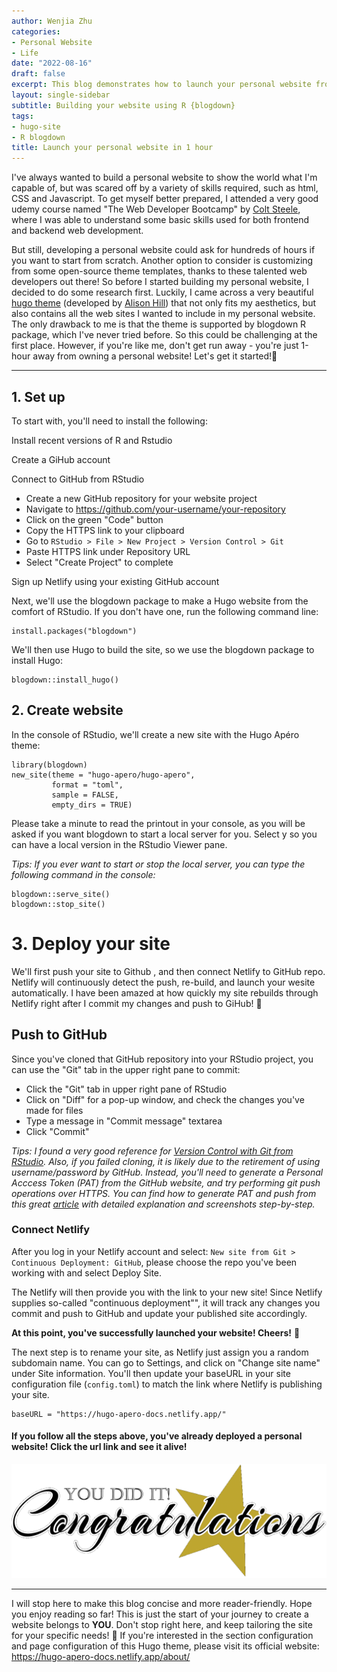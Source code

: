 ```yaml
---
author: Wenjia Zhu
categories:
- Personal Website
- Life
date: "2022-08-16"
draft: false
excerpt: This blog demonstrates how to launch your personal website from scratch. I'll walk you through step-by-step beginning from registering GitHub and configuring hugo template to finally deploying through Netlify.
layout: single-sidebar
subtitle: Building your website using R {blogdown}
tags:
- hugo-site
- R blogdown
title: Launch your personal website in 1 hour
---
```


I've always wanted to build a personal website to show the world what I'm capable of, but was scared off by a variety of skills required, such as html, CSS and Javascript. To get myself better prepared, I attended a very good udemy course named "The Web Developer Bootcamp" by [Colt Steele](https://www.udemy.com/course/the-web-developer-bootcamp/), where I was able to understand some basic skills used for both frontend and backend web development. 

But still, developing a personal website could ask for hundreds of hours if you want to start from scratch. Another option to consider is customizing from some open-source theme templates, thanks to these talented web developers out there! So before I started building my personal website, I decided to do some research first. Luckily, I came across a very beautiful [hugo theme](https://hugo-apero-docs.netlify.app/) (developed by [Alison Hill](https://www.apreshill.com/about/)) that not only fits my aesthetics, but also contains all the web sites I wanted to include in my personal website. The only drawback to me is that the theme is supported by blogdown R package, which I've never tried before. So this could be challenging at the first place. However, if you're like me, don't get run away - you're just 1-hour away from owning a personal website! Let's get it started!🚀

---

## 1. Set up

To start with, you'll need to install the following:

<i class="fas fa-download pr-1 fa-fw"></i> Install recent versions of R and Rstudio

<i class="fab fa-github pr-1 fa-fw"></i> Create a GiHub account

<i class="fab fa-r-project pr-1 fa-fw"></i> Connect to GitHub from RStudio
+ Create a new GitHub repository for your website project
+ Navigate to https://github.com/your-username/your-repository
+ Click on the green "Code" button
+ Copy the HTTPS link to your clipboard
+ Go to `RStudio > File > New Project > Version Control > Git`
+ Paste HTTPS link under Repository URL
+ Select "Create Project" to complete

<i class="fas fa-user-plus pr-1 fa-fw"></i> Sign up Netlify using your existing GitHub account 

Next, we'll use the blogdown package to make a Hugo website from the comfort of RStudio. If you don't have one, run the following command line:
```
install.packages("blogdown")
```
We'll then use Hugo to build the site, so we use the blogdown package to install Hugo:
```
blogdown::install_hugo()
```

## 2. Create website

In the console of RStudio, we'll create a new site with the Hugo Apéro theme:
```
library(blogdown)
new_site(theme = "hugo-apero/hugo-apero", 
         format = "toml",
         sample = FALSE,
         empty_dirs = TRUE)
```
Please take a minute to read the printout in your console, as you will be asked if you want blogdown to start a local server for you. Select y so you can have a local version in the RStudio Viewer pane.

*Tips: If you ever want to start or stop the local server, you can type the following command in the console:*
```
blogdown::serve_site()
blogdown::stop_site()
```

# 3. Deploy your site

We'll first push your site to Github <i class="fab fa-github pr-1 fa-fw"></i>, and then connect Netlify to GitHub repo. Netlify will continuously detect the push, re-build, and launch your wesite automatically. I have been amazed at how quickly my site rebuilds through Netlify right after I commit my changes and push to GiHub! 🤩

## Push to GitHub
Since you've cloned that GitHub repository into your  RStudio project, you can use the "Git" tab in the upper right pane to commit:
+ Click the "Git" tab in upper right pane of RStudio
+ Click on "Diff" for a pop-up window, and check the changes you've made for files
+ Type a message in "Commit message" textarea
+ Click "Commit"

*Tips: I found a very good reference for [Version Control with Git from RStudio](http://rstudio-pubs-static.s3.amazonaws.com/272737_7d6178a0e50043528d9ba636fdde209e.html). 
Also, if you failed cloning, it is likely due to the retirement of using username/password by GitHub. Instead, you'll need to generate a Personal Acccess Token (PAT) from the GitHub website, and try performing git push operations over HTTPS. You can find how to generate PAT and push from this great [article](https://techglimpse.com/git-push-github-token-based-passwordless/) with detailed explanation and screenshots step-by-step.*

### Connect Netlify
After you log in your Netlify account and select: `New site from Git > Continuous Deployment: GitHub`, please choose the repo you've been working with and select Deploy Site.

The Netlify will then provide you with the link to your new site! Since Netlify supplies so-called "continuous deployment"", it will track any changes you commit and push to GitHub and update your published site accordingly.

**At this point, you've successfully launched your website! Cheers!** 🍻 

The next step is to rename your site, as Netlify just assign you a random subdomain name. You can go to Settings, and click on "Change site name" under Site information. You'll then update your baseURL in your site configuration file (`config.toml`) to match the link where Netlify is publishing your site.
```
baseURL = "https://hugo-apero-docs.netlify.app/"
```

#### If you follow all the steps above, you've already deployed a personal website! Click the url link and see it alive!

![Congratulation](Congratulations-clip-art-free.png)

---

I will stop here to make this blog concise and more reader-friendly. Hope you enjoy reading so far! This is just the start of your journey to create a website belongs to **YOU**. Don't stop right here, and keep tailoring the site for your specific needs! 🎉 If you're interested in the section configuration and page configuration of this Hugo theme, please visit its official website: https://hugo-apero-docs.netlify.app/about/



